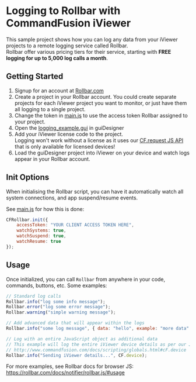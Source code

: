 # Logging to Rollbar with CommandFusion iViewer

This sample project shows how you can log any data from your iViewer projects to a remote logging service called Rollbar.  
Rollbar offer various pricing tiers for their service, starting with **FREE logging for up to 5,000 log calls a month**.

## Getting Started

1. Signup for an account at [Rollbar.com](https://rollbar.com/signup/)
1. Create a project in your Rollbar account. You could create separate projects for each iViewer project you want to monitor, or just have them all logging to a single project.
1. Change the token in [main.js](main.js#L10) to use the access token Rollbar assigned to your project.
1. Open the [logging_example.gui](logging_example.gui) in guiDesigner
1. Add your iViewer license code to the project.  
   Logging won't work without a license as it uses our [CF.request JS API](http://www.commandfusion.com/docs/scripting/net.html#cF.request) that is only available for licensed devices!
1. Load the guiDesigner project into iViewer on your device and watch logs appear in your Rollbar account.

## Init Options

When initialising the Rollbar script, you can have it automatically watch all system connections, and app suspend/resume events.  

See [main.js](main.js#L10) for how this is done:

```javascript
CFRollbar.init({
	accessToken: "YOUR CLIENT ACCESS TOKEN HERE",
	watchSystems: true,
	watchSuspend: true,
	watchResume: true
});
```

## Usage

Once initialized, you can call `Rollbar` from anywhere in your code, commands, buttons, etc. Some examples:


```javascript
// Standard log calls
Rollbar.info("log some info message");
Rollbar.error("log some error message");
Rollbar.warning("simple warning message");

// Add advanced data that will appear within the logs
Rollbar.info("some log message", { data: "hello", example: "more data" });

// Log with an entire JavaScript object as additional data
// This example will log the entire iViewer device details as per our JS API
// http://www.commandfusion.com/docs/scripting/globals.html#cF.device
Rollbar.info("Sending iViewer details...", CF.device);
```

For more examples, see Rollbar docs for browser JS:  
https://rollbar.com/docs/notifier/rollbar.js/#usage